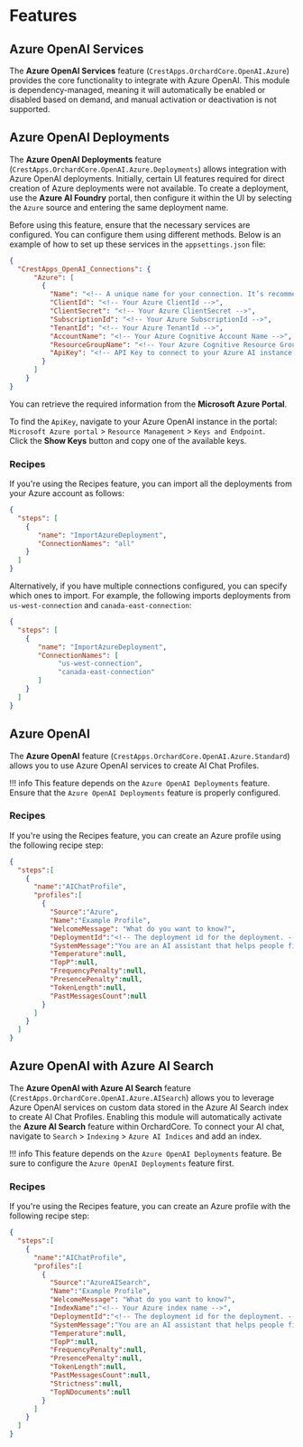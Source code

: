 # Features

## Azure OpenAI Services

The **Azure OpenAI Services** feature (`CrestApps.OrchardCore.OpenAI.Azure`) provides the core functionality to integrate with Azure OpenAI. This module is dependency-managed, meaning it will automatically be enabled or disabled based on demand, and manual activation or deactivation is not supported.

## Azure OpenAI Deployments

The **Azure OpenAI Deployments** feature (`CrestApps.OrchardCore.OpenAI.Azure.Deployments`) allows integration with Azure OpenAI deployments. Initially, certain UI features required for direct creation of Azure deployments were not available. To create a deployment, use the **Azure AI Foundry** portal, then configure it within the UI by selecting the `Azure` source and entering the same deployment name.

Before using this feature, ensure that the necessary services are configured. You can configure them using different methods. Below is an example of how to set up these services in the `appsettings.json` file:

```json
{
  "CrestApps_OpenAI_Connections": {
      "Azure": [
        {
          "Name": "<!-- A unique name for your connection. It’s recommended to match your Azure account's AccountName -->",
          "ClientId": "<!-- Your Azure ClientId -->",
          "ClientSecret": "<!-- Your Azure ClientSecret -->",
          "SubscriptionId": "<!-- Your Azure SubscriptionId -->",
          "TenantId": "<!-- Your Azure TenantId -->",
          "AccountName": "<!-- Your Azure Cognitive Account Name -->",
          "ResourceGroupName": "<!-- Your Azure Cognitive Resource Group Name -->",
          "ApiKey": "<!-- API Key to connect to your Azure AI instance -->"
        }
      ]
    }
}
```

You can retrieve the required information from the **Microsoft Azure Portal**.

To find the `ApiKey`, navigate to your Azure OpenAI instance in the portal:  
`Microsoft Azure portal` > `Resource Management` > `Keys and Endpoint`.  
Click the **Show Keys** button and copy one of the available keys.

### Recipes

If you're using the Recipes feature, you can import all the deployments from your Azure account as follows:

```json
{
  "steps": [
    {
       "name": "ImportAzureDeployment",
       "ConnectionNames": "all"
    }
  ]
}
```

Alternatively, if you have multiple connections configured, you can specify which ones to import. For example, the following imports deployments from `us-west-connection` and `canada-east-connection`:

```json
{
  "steps": [
    {
       "name": "ImportAzureDeployment",
       "ConnectionNames": [
            "us-west-connection",
            "canada-east-connection"
       ]
    }
  ]
}
```

## Azure OpenAI

The **Azure OpenAI** feature (`CrestApps.OrchardCore.OpenAI.Azure.Standard`) allows you to use Azure OpenAI services to create AI Chat Profiles.

!!! info
    This feature depends on the `Azure OpenAI Deployments` feature. Ensure that the `Azure OpenAI Deployments` feature is properly configured.

### Recipes

If you're using the Recipes feature, you can create an Azure profile using the following recipe step:

```json
{
  "steps":[
    {
      "name":"AIChatProfile",
      "profiles":[
        {
          "Source":"Azure",
          "Name":"Example Profile",
          "WelcomeMessage": "What do you want to know?",
          "DeploymentId":"<!-- The deployment id for the deployment. -->",
          "SystemMessage":"You are an AI assistant that helps people find information.",
          "Temperature":null,
          "TopP":null,
          "FrequencyPenalty":null,
          "PresencePenalty":null,
          "TokenLength":null,
          "PastMessagesCount":null
        }
      ]
    }
  ]
}
```

## Azure OpenAI with Azure AI Search

The **Azure OpenAI with Azure AI Search** feature (`CrestApps.OrchardCore.OpenAI.Azure.AISearch`) allows you to leverage Azure OpenAI services on custom data stored in the Azure AI Search index to create AI Chat Profiles. Enabling this module will automatically activate the **Azure AI Search** feature within OrchardCore. To connect your AI chat, navigate to `Search` > `Indexing` > `Azure AI Indices` and add an index.

!!! info
    This feature depends on the `Azure OpenAI Deployments` feature. Be sure to configure the `Azure OpenAI Deployments` feature first.

### Recipes

If you're using the Recipes feature, you can create an Azure profile with the following recipe step:

```json
{
  "steps":[
    {
      "name":"AIChatProfile",
      "profiles":[
        {
          "Source":"AzureAISearch",
          "Name":"Example Profile",
          "WelcomeMessage": "What do you want to know?",
          "IndexName":"<!-- Your Azure index name -->",
          "DeploymentId":"<!-- The deployment id for the deployment. -->",
          "SystemMessage":"You are an AI assistant that helps people find information.",
          "Temperature":null,
          "TopP":null,
          "FrequencyPenalty":null,
          "PresencePenalty":null,
          "TokenLength":null,
          "PastMessagesCount":null,
          "Strictness":null,
          "TopNDocuments":null
        }
      ]
    }
  ]
}
```
